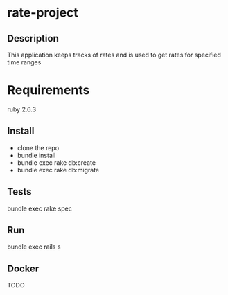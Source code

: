 # rate-project
## Description
This application keeps tracks of rates and is used to get rates for specified time ranges

# Requirements
ruby  2.6.3

## Install
* clone the repo
* bundle install
* bundle exec rake db:create
* bundle exec rake db:migrate

## Tests
bundle exec rake spec

## Run
bundle exec rails s

## Docker
TODO


